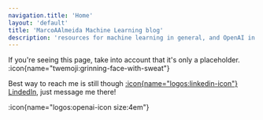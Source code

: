 ```yaml
---
navigation.title: 'Home'
layout: 'default'
title: 'MarcoAAlmeida Machine Learning blog'
description: 'resources for machine learning in general, and OpenAI in particular'
---
```


If you're seeing this page, take into account that it's only a placeholder. :icon{name="twemoji:grinning-face-with-sweat"}

Best way to reach me is still though [:icon{name="logos:linkedin-icon"} LindedIn](https://www.linkedin.com/in/marcoaasilva/), just message me there!


:icon{name="logos:openai-icon size:4em"}

